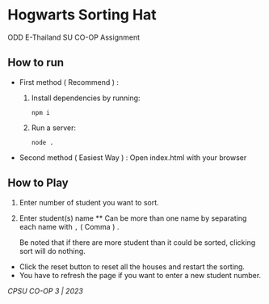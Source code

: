 # Hogwarts Sorting Hat

ODD E-Thailand SU CO-OP Assignment

## How to run
- First method ( Recommend ) :
    1. Install dependencies by running:

        `npm i`

    2. Run a server:

        `node .`

- Second method ( Easiest Way ) : Open index.html with your browser

## How to Play
1. Enter number of student you want to sort.
2. Enter student(s) name 
** Can be more than one name by separating each name with `,` ( Comma ) . 

    Be noted that if there are more student than it could be sorted, clicking sort will do nothing.

- Click the reset button to reset all the houses and restart the sorting.
- You have to refresh the page if you want to enter a new student number.

*CPSU CO-OP 3 | 2023*

